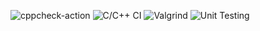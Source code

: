 ![cppcheck-action](https://github.com/99002561/Mini-Project/workflows/cppcheck-action/badge.svg)
![C/C++ CI](https://github.com/99002561/Mini-Project/workflows/C/C++%20CI/badge.svg)
![Valgrind](https://github.com/99002561/Mini-Project/workflows/Valgrind/badge.svg?branch=master)
![Unit Testing](https://github.com/99002561/Mini-Project/workflows/Unit%20Testing/badge.svg)
